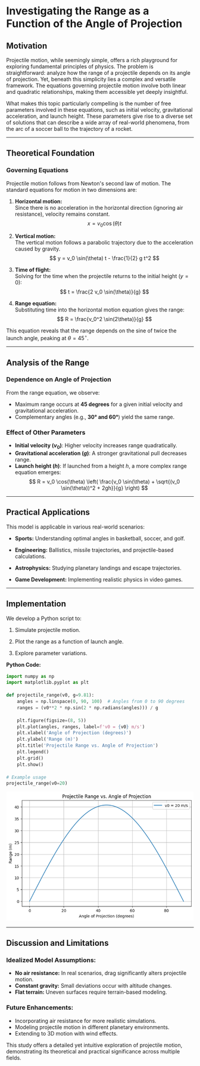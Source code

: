 # Investigating the Range as a Function of the Angle of Projection

## Motivation
Projectile motion, while seemingly simple, offers a rich playground for exploring fundamental principles of physics. The problem is straightforward: analyze how the range of a projectile depends on its angle of projection. Yet, beneath this simplicity lies a complex and versatile framework. The equations governing projectile motion involve both linear and quadratic relationships, making them accessible yet deeply insightful.

What makes this topic particularly compelling is the number of free parameters involved in these equations, such as initial velocity, gravitational acceleration, and launch height. These parameters give rise to a diverse set of solutions that can describe a wide array of real-world phenomena, from the arc of a soccer ball to the trajectory of a rocket.

---

## Theoretical Foundation
### Governing Equations
Projectile motion follows from Newton's second law of motion. The standard equations for motion in two dimensions are:

1. **Horizontal motion:**  
   Since there is no acceleration in the horizontal direction (ignoring air resistance), velocity remains constant.
   $$ x = v_0 \cos(\theta) t $$  

2. **Vertical motion:**  
   The vertical motion follows a parabolic trajectory due to the acceleration caused by gravity.
   $$ y = v_0 \sin(\theta) t - \frac{1}{2} g t^2 $$  

3. **Time of flight:**   
   Solving for the time when the projectile returns to the initial height ($y = 0$):
   $$ t = \frac{2 v_0 \sin(\theta)}{g} $$ 

4. **Range equation:**  
   Substituting time into the horizontal motion equation gives the range:  
   $$ R = \frac{v_0^2 \sin(2\theta)}{g} $$

This equation reveals that the range depends on the sine of twice the launch angle, peaking at $\theta = 45^\circ$.

---

## Analysis of the Range
### Dependence on Angle of Projection
From the range equation, we observe:
- Maximum range occurs at **45 degrees** for a given initial velocity and gravitational acceleration.
- Complementary angles (e.g., **30° and 60°**) yield the same range.

### Effect of Other Parameters
- **Initial velocity ($v_0$)**: Higher velocity increases range quadratically.
- **Gravitational acceleration ($g$)**: A stronger gravitational pull decreases range.
- **Launch height ($h$)**: If launched from a height $h$, a more complex range equation emerges:
  $$
  R = v_0 \cos(\theta) \left( \frac{v_0 \sin(\theta) + \sqrt{(v_0 \sin(\theta))^2 + 2gh}}{g} \right)
  $$

---

## Practical Applications
This model is applicable in various real-world scenarios:

- **Sports:** Understanding optimal angles in basketball, soccer, and golf.

- **Engineering:** Ballistics, missile trajectories, and projectile-based calculations.
- **Astrophysics:** Studying planetary landings and escape trajectories.
- **Game Development:** Implementing realistic physics in video games.

---

## Implementation
We develop a Python script to:

1. Simulate projectile motion.

2. Plot the range as a function of launch angle.

3. Explore parameter variations.

**Python Code:**
```python
import numpy as np
import matplotlib.pyplot as plt

def projectile_range(v0, g=9.81):
    angles = np.linspace(0, 90, 100)  # Angles from 0 to 90 degrees
    ranges = (v0**2 * np.sin(2 * np.radians(angles))) / g
    
    plt.figure(figsize=(8, 5))
    plt.plot(angles, ranges, label=f'v0 = {v0} m/s')
    plt.xlabel('Angle of Projection (degrees)')
    plt.ylabel('Range (m)')
    plt.title('Projectile Range vs. Angle of Projection')
    plt.legend()
    plt.grid()
    plt.show()

# Example usage
projectile_range(v0=20)
```

![alt text](image.png)

---

## Discussion and Limitations
### Idealized Model Assumptions:
- **No air resistance:** In real scenarios, drag significantly alters projectile motion.
- **Constant gravity:** Small deviations occur with altitude changes.
- **Flat terrain:** Uneven surfaces require terrain-based modeling.

### Future Enhancements:
- Incorporating air resistance for more realistic simulations.
- Modeling projectile motion in different planetary environments.
- Extending to 3D motion with wind effects.

This study offers a detailed yet intuitive exploration of projectile motion, demonstrating its theoretical and practical significance across multiple fields.

